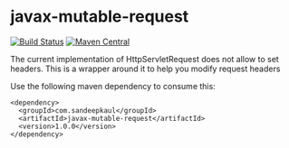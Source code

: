 # javax-mutable-request

[![Build Status](https://travis-ci.org/sandeepkaul/javax-mutable-request.svg?branch=master)](https://travis-ci.org/sandeepkaul/javax-mutable-request)
[![Maven Central](https://maven-badges.herokuapp.com/maven-central/com.sandeepkaul/javax-mutable-request/badge.svg)](http://search.maven.org/#search%7Cga%7C1%7Cg%3A%22com.sandeepkaul%22)

The current implementation of HttpServletRequest does not allow to set headers. This is a wrapper around it to help you modify request headers

Use the following maven dependency to consume this:

```
<dependency>
  <groupId>com.sandeepkaul</groupId>
  <artifactId>javax-mutable-request</artifactId>
  <version>1.0.0</version>
</dependency>
```
